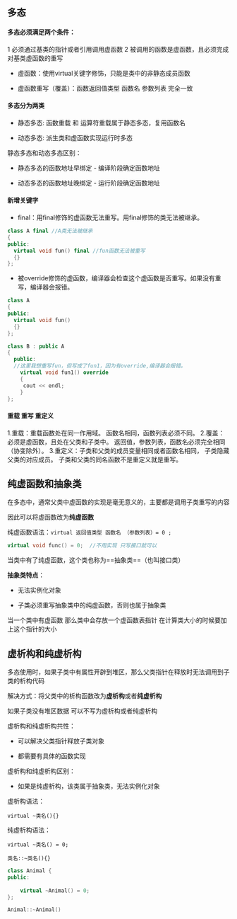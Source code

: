 ## 多态

#### 多态必须满足两个条件：

1 必须通过基类的指针或者引用调用虚函数
2 被调用的函数是虚函数，且必须完成对基类虚函数的重写

- 虚函数：使用virtual关键字修饰，只能是类中的非静态成员函数

- 虚函数重写（覆盖）：函数返回值类型  函数名 参数列表 完全一致

#### 多态分为两类

- 静态多态: 函数重载 和 运算符重载属于静态多态，复用函数名

- 动态多态: 派生类和虚函数实现运行时多态

静态多态和动态多态区别：

- 静态多态的函数地址早绑定  -  编译阶段确定函数地址

- 动态多态的函数地址晚绑定  -  运行阶段确定函数地址

#### 新增关键字

- final：用final修饰的虚函数无法重写。用final修饰的类无法被继承。

```C++
class A final //A类无法被继承
{
public:
  virtual void fun() final //fun函数无法被重写
  {}
};
```

- 被override修饰的虚函数，编译器会检查这个虚函数是否重写。如果没有重写，编译器会报错。

```C++
class A  
{
public:
  virtual void fun() 
  {}
};

class B : public A 
{
  public:
  //这里我想重写fun，但写成了fun1，因为有override,编译器会报错。
    virtual void fun1() override
    {
     cout << endl;
    }
};

```

#### 重载 重写 重定义

1.重载：重载函数处在同一作用域。
函数名相同，函数列表必须不同。
2.覆盖：必须是虚函数，且处在父类和子类中。
返回值，参数列表，函数名必须完全相同（协变除外）。
3.重定义：子类和父类的成员变量相同或者函数名相同，
子类隐藏父类的对应成员。
子类和父类的同名函数不是重定义就是重写。



## 纯虚函数和抽象类

在多态中，通常父类中虚函数的实现是毫无意义的，主要都是调用子类重写的内容

因此可以将虚函数改为**纯虚函数**

纯虚函数语法：`virtual 返回值类型 函数名 （参数列表）= 0 ;`

```C++
virtual void func() = 0;  //不用实现 只写接口就可以
```

当类中有了纯虚函数，这个类也称为==抽象类==（也叫接口类）

**抽象类特点**：

- 无法实例化对象

- 子类必须重写抽象类中的纯虚函数，否则也属于抽象类

当一个类中有虚函数 那么类中会存放一个虚函数表指针   在计算类大小的时候要加上这个指针的大小

## 虚析构和纯虚析构

多态使用时，如果子类中有属性开辟到堆区，那么父类指针在释放时无法调用到子类的析构代码

解决方式：将父类中的析构函数改为**虚析构**或者**纯虚析构**

如果子类没有堆区数据   可以不写为虚析构或者纯虚析构

虚析构和纯虚析构共性：

- 可以解决父类指针释放子类对象

- 都需要有具体的函数实现

虚析构和纯虚析构区别：

- 如果是纯虚析构，该类属于抽象类，无法实例化对象

虚析构语法：

`virtual ~类名(){}`

纯虚析构语法：

 `virtual ~类名() = 0;`

`类名::~类名(){}`

```C++
class Animal {
public:
  
	virtual ~Animal() = 0;
};

Animal::~Animal()
```

